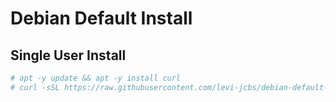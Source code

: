 # Debian Default Install

## Single User Install
```bash
# apt -y update && apt -y install curl
# curl -sSL https://raw.githubusercontent.com/levi-jcbs/debian-default-server/refs/heads/main/single-user-install.sh | sh
```